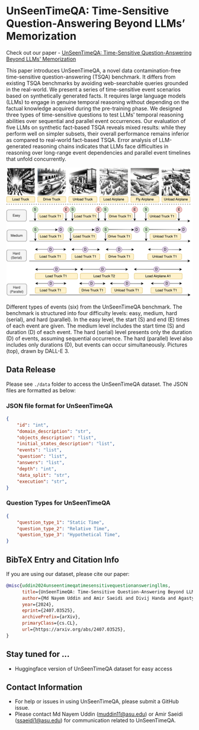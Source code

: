     

# UnSeenTimeQA: Time-Sensitive Question-Answering Beyond LLMs’ Memorization

Check out our paper - [UnSeenTimeQA: Time-Sensitive Question-Answering Beyond LLMs&#39; Memorization](https://arxiv.org/abs/2407.03525)

This paper introduces UnSeenTimeQA, a novel data contamination-free time-sensitive question-answering (TSQA) benchmark. It differs from existing TSQA benchmarks by avoiding web-searchable queries grounded in the real-world. We present a series of time-sensitive event scenarios based on synthetically generated facts. It requires large language models (LLMs) to engage in genuine temporal reasoning without depending on the factual knowledge acquired during the pre-training phase. We designed three types of time-sensitive questions to test LLMs' temporal reasoning abilities over sequential and parallel event occurrences. Our evaluation of five LLMs on synthetic fact-based TSQA reveals mixed results: while they perform well on simpler subsets, their overall performance remains inferior as compared to real-world fact-based TSQA. Error analysis of LLM-generated reasoning chains indicates that LLMs face difficulties in reasoning over long-range event dependencies and parallel event timelines that unfold concurrently.

<p align="center">
<img src="unseentimeqa.png" data-canonical-src="question_types.png"/>
</p>

Different types of events (six) from the UnSeenTimeQA benchmark. The benchmark is structured into
four difficulty levels: easy, medium, hard (serial), and hard (parallel). In the easy level, the start (S) and end (E)
times of each event are given. The medium level includes the start time (S) and duration (D) of each event. The hard
(serial) level presents only the duration (D) of events, assuming sequential occurrence. The hard (parallel) level also
includes only durations (D), but events can occur simultaneously. Pictures (top), drawn by DALL-E 3.

## Data Release

Please see `./data` folder to access the UnSeenTimeQA dataset. The JSON files are formatted as below:

### JSON file format for UnSeenTimeQA

```JSON
{
    "id": "int",
    "domain_description": "str",
    "objects_description": "list",   
    "initial_states_description": "list",   
    "events": "list",   
    "question": "list",   
    "answers": "list",   
    "depth": "int", 
    "data_split": "str",
    "execution": "str",  
}
```

### Question Types for UnSeenTimeQA

```JSON
{
    "question_type_1": "Static Time",
    "question_type_2": "Relative Time",
    "question_type_3": "Hypothetical Time", 
}
```

## BibTeX Entry and Citation Info

If you are using our dataset, please cite our paper:

```bibtex
@misc{uddin2024unseentimeqatimesensitivequestionansweringllms,
      title={UnSeenTimeQA: Time-Sensitive Question-Answering Beyond LLMs' Memorization}, 
      author={Md Nayem Uddin and Amir Saeidi and Divij Handa and Agastya Seth and Tran Cao Son and Eduardo Blanco and Steven R. Corman and Chitta Baral},
      year={2024},
      eprint={2407.03525},
      archivePrefix={arXiv},
      primaryClass={cs.CL},
      url={https://arxiv.org/abs/2407.03525}, 
}
```

## Stay tuned for ...

- Huggingface version of UnSeenTimeQA dataset for easy access

## Contact Information

* For help or issues in using UnSeenTimeQA, please submit a GitHub issue.
* Please contact Md Nayem Uddin (muddin11@asu.edu) or Amir Saeidi (ssaeidi1@asu.edu) for communication related to UnSeenTimeQA.
